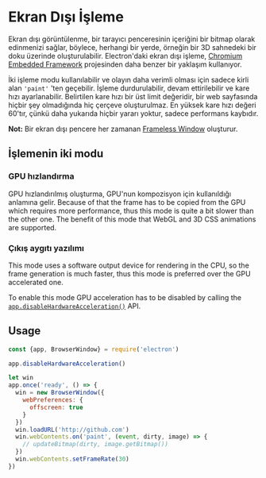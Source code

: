 # Ekran Dışı İşleme

Ekran dışı görüntülenme, bir tarayıcı penceresinin içeriğini bir bitmap olarak edinmenizi sağlar, böylece, herhangi bir yerde, örneğin bir 3D sahnedeki bir doku üzerinde oluşturulabilir. Electron'daki ekran dışı işleme, [Chromium Embedded Framework](https://bitbucket.org/chromiumembedded/cef) projesinden daha benzer bir yaklaşım kullanıyor.

İki işleme modu kullanılabilir ve olayın daha verimli olması için sadece kirli alan ` 'paint' ` 'ten geçebilir. İşleme durdurulabilir, devam ettirilebilir ve kare hızı ayarlanabilir. Belirtilen kare hızı bir üst limit değeridir, bir web sayfasında hiçbir şey olmadığında hiç çerçeve oluşturulmaz. En yüksek kare hızı değeri 60'tır, çünkü daha yukarıda hiçbir yararı yoktur, sadece performans kaybıdır.

**Not:** Bir ekran dışı pencere her zamanan [Frameless Window](../api/frameless-window.md) oluşturur.

## İşlemenin iki modu

### GPU hızlandırma

GPU hızlandırılmış oluşturma, GPU'nun kompozisyon için kullanıldığı anlamına gelir. Because of that the frame has to be copied from the GPU which requires more performance, thus this mode is quite a bit slower than the other one. The benefit of this mode that WebGL and 3D CSS animations are supported.

### Çıkış aygıtı yazılımı

This mode uses a software output device for rendering in the CPU, so the frame generation is much faster, thus this mode is preferred over the GPU accelerated one.

To enable this mode GPU acceleration has to be disabled by calling the [`app.disableHardwareAcceleration()`](../api/app.md#appdisablehardwareacceleration) API.

## Usage

```javascript
const {app, BrowserWindow} = require('electron')

app.disableHardwareAcceleration()

let win
app.once('ready', () => {
  win = new BrowserWindow({
    webPreferences: {
      offscreen: true
    }
  })
  win.loadURL('http://github.com')
  win.webContents.on('paint', (event, dirty, image) => {
    // updateBitmap(dirty, image.getBitmap())
  })
  win.webContents.setFrameRate(30)
})
```